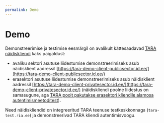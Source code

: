 ```yaml
---
permalink: Demo
---
```


# Demo

Demonstreerimise ja testimise eesmärgil on avalikult kättesaadavad [TARA näidiskliendi](Naited) kaks paigaldust:

* avaliku sektori asutuse liidestumise demonstreerimiseks asub näidisklient aadressil [https://tara-demo-client-publicsector.id.ee/](https://tara-demo-client-publicsector.id.ee/)
* erasektori asutuse liidestumise demonstreerimiseks asub näidisklient aadressil [https://tara-demo-client-privatesector.id.ee/](https://tara-demo-client-privatesector.id.ee/) (näidiskliendi poolne liidestus on samasugune, aga [TARA poolt pakutakse erasektori kliendile alamosa autentimismeetoditest](https://e-gov.github.io/TARA-Doku/TehnilineKirjeldus#9-erasektori-asutuse-erisused)).

Need näidiskliendid on integreeritud TARA teenuse testkeskkonnaga (`tara-test.ria.ee`) ja demonstreerivad TARA kliendi autentimisvoogu.
